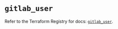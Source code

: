 # `gitlab_user`

Refer to the Terraform Registry for docs: [`gitlab_user`](https://registry.terraform.io/providers/gitlabhq/gitlab/16.8.1/docs/resources/user).
